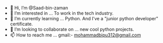 - 👋 Hi, I’m @Saad-bin-zaman
- 👀 I’m interested in ... To work in the tech industry.
- 🌱 I’m currently learning ... Python. And I've a "junior python developer" certificate.
- 💞️ I’m looking to collaborate on ... new cool python projects.
- 📫 How to reach me ... gmail:- mohammadbipu312@gmail.com

<!---
Saad-bin-zaman/Saad-bin-zaman is a ✨ special ✨ repository because its `README.md` (this file) appears on your GitHub profile.
You can click the Preview link to take a look at your changes.
--->
